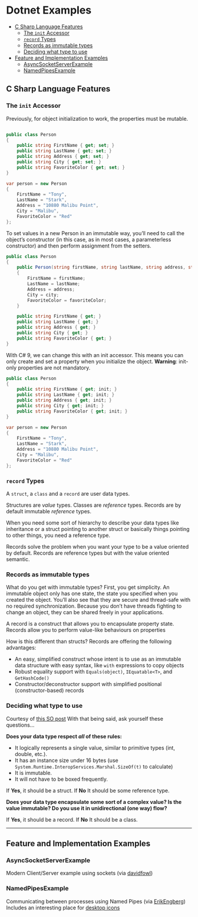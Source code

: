 # Dotnet Examples

- [C Sharp Language Features](#c-sharp-language-features)
  - [The `init` Accessor](#the-init-accessor)
  - [`record` Types](#record-types)
  - [Records as immutable types](#records-as-immutable-types)
  - [Deciding what type to use](#deciding-what-type-to-use)
- [Feature and Implementation Examples](#feature-and-implementation-examples)
  - [AsyncSocketServerExample](#asyncsocketserverexample)
  - [NamedPipesExample](#namedpipesexample)

## C Sharp Language Features

### The `init` Accessor

Previously, for object initialization to work, the properties must be mutable.

```c#

public class Person
{
    public string FirstName { get; set; }
    public string LastName { get; set; }
    public string Address { get; set; }
    public string City { get; set; }
    public string FavoriteColor { get; set; }
}

var person = new Person
{
    FirstName = "Tony",
    LastName = "Stark",
    Address = "10880 Malibu Point",
    City = "Malibu",
    FavoriteColor = "Red"
};
```

To set values in a new Person in an immutable way, you’ll need to call the object’s constructor (in this case, as in most cases, a parameterless constructor) and then perform assignment from the setters.

```c#
public class Person
{
    public Person(string firstName, string lastName, string address, string city, string favoriteColor)
    {
        FirstName = firstName;
        LastName = lastName;
        Address = address;
        City = city;
        FavoriteColor = favoriteColor;
    }

    public string FirstName { get; }
    public string LastName { get; }
    public string Address { get; }
    public string City { get; }
    public string FavoriteColor { get; }
}
```

With C# 9, we can change this with an init accessor. This means you can only create and set a property when you initialize the object. **Warning**: init-only properties are not mandatory.

```c#
public class Person
{
    public string FirstName { get; init; }
    public string LastName { get; init; }
    public string Address { get; init; }
    public string City { get; init; }
    public string FavoriteColor { get; init; }
}

var person = new Person
{
    FirstName = "Tony",
    LastName = "Stark",
    Address = "10880 Malibu Point",
    City = "Malibu",
    FavoriteColor = "Red"
};

```

### `record` Types

A `struct`, a `class` and a `record` are user data types.

Structures are *value* types. Classes are *reference* types. Records are by default immutable *reference* types.

When you need some sort of hierarchy to describe your data types like inheritance or a struct pointing to another struct or basically things pointing to other things, you need a reference type.

Records solve the problem when you want your type to be a value oriented by default. Records are reference types but with the value oriented semantic.

### Records as immutable types

What do you get with immutable types? First, you get simplicity. An immutable object only has one state, the state you specified when you created the object. You’ll also see that they are secure and thread-safe with no required synchronization. Because you don’t have threads fighting to change an object, they can be shared freely in your applications.

A record is a construct that allows you to encapsulate property state.
Records allow you to perform value-like behaviours on properties

How is this different than structs? Records are offering the following advantages:

- An easy, simplified construct whose intent is to use as an immutable data structure 
  with easy syntax, like `with` expressions to copy objects
- Robust equality support with `Equals(object)`, `IEquatable<T>`, and `GetHashCode()`
- Constructor/deconstructor support with simplified positional (constructor-based) records

### Deciding what type to use

Courtesy of [this SO post](https://stackoverflow.com/questions/64816714/when-to-use-record-vs-class-vs-struct)
With that being said, ask yourself these questions...

**Does your data type respect *all* of these rules:**

- It logically represents a single value, similar to primitive types (int, double, etc.).
- It has an instance size under 16 bytes (use `System.Runtime.InteropServices.Marshal.SizeOf(t)` to calculate)
- It is immutable.
- It will not have to be boxed frequently.

If **Yes**, it should be a struct.  If **No** It should be some reference type.

**Does your data type encapsulate some sort of a complex value? Is the value immutable? Do you use it in unidirectional (one way) flow?**

If **Yes**, it should be a record.  If **No** It should be a class.

---

## Feature and Implementation Examples

### AsyncSocketServerExample

Modern Client/Server example using sockets (via [davidfowl](https://github.com/davidfowl/DotNetCodingPatterns/blob/main/2.md))

### NamedPipesExample

Communicating between processes using Named Pipes (via [ErikEngberg](https://erikengberg.com/named-pipes-in-net-6-with-tray-icon-and-service/))
Includes an interesting place for [desktop icons](https://icon-icons.com/)
